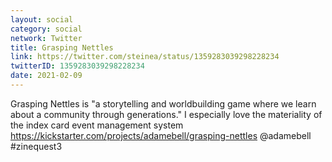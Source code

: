```yaml
---
layout: social
category: social
network: Twitter
title: Grasping Nettles
link: https://twitter.com/steinea/status/1359283039298228234
twitterID: 1359283039298228234
date: 2021-02-09
---
```


Grasping Nettles is "a storytelling and worldbuilding game where we learn about a community through generations." I especially love the materiality of the index card event management system <https://kickstarter.com/projects/adamebell/grasping-nettles> @adamebell #zinequest3
